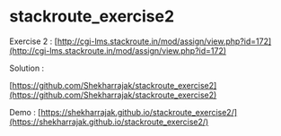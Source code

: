 # stackroute_exercise2

Exercise 2 :
[http://cgi-lms.stackroute.in/mod/assign/view.php?id=172](http://cgi-lms.stackroute.in/mod/assign/view.php?id=172)

Solution :

[https://github.com/Shekharrajak/stackroute_exercise2](https://github.com/Shekharrajak/stackroute_exercise2)

Demo :
[https://shekharrajak.github.io/stackroute_exercise2/](https://shekharrajak.github.io/stackroute_exercise2/)
